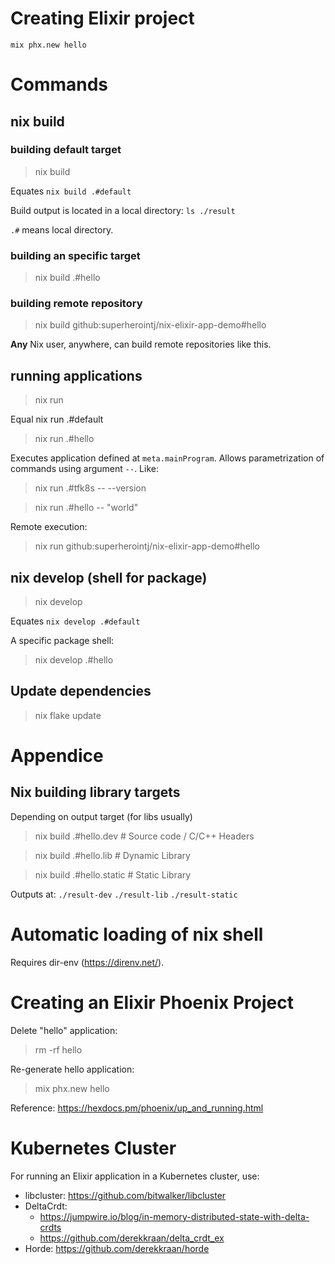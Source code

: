 # Creating Elixir project

`mix phx.new hello`

# Commands

## nix build

### building default target

> nix build

Equates `nix build .#default`

Build output is located in a local directory: `ls ./result`

`.#` means local directory.

### building an specific target

> nix build .#hello

### building remote repository

> nix build github:superherointj/nix-elixir-app-demo#hello

**Any** Nix user, anywhere, can build remote repositories like this.

## running applications

> nix run

Equal nix run .#default

> nix run .#hello

Executes application defined at `meta.mainProgram`.
Allows parametrization of commands using argument `--`. Like:

> nix run .#tfk8s -- --version

> nix run .#hello -- "world"

Remote execution:

> nix run github:superherointj/nix-elixir-app-demo#hello

## nix develop (shell for package)

> nix develop

Equates `nix develop .#default`

A specific package shell:

> nix develop .#hello

## Update dependencies

> nix flake update

# Appendice

## Nix building library targets

Depending on output target (for libs usually)

> nix build .#hello.dev # Source code / C/C++ Headers

> nix build .#hello.lib # Dynamic Library

> nix build .#hello.static # Static Library

Outputs at:
 `./result-dev`
 `./result-lib`
 `./result-static`

# Automatic loading of nix shell

Requires dir-env (https://direnv.net/).

# Creating an Elixir Phoenix Project

Delete "hello" application:

> rm -rf hello

Re-generate hello application:

> mix phx.new hello

Reference: https://hexdocs.pm/phoenix/up_and_running.html

# Kubernetes Cluster

For running an Elixir application in a Kubernetes cluster, use:
  - libcluster: https://github.com/bitwalker/libcluster
  - DeltaCrdt: 
    - https://jumpwire.io/blog/in-memory-distributed-state-with-delta-crdts
    - https://github.com/derekkraan/delta_crdt_ex
  - Horde: https://github.com/derekkraan/horde

